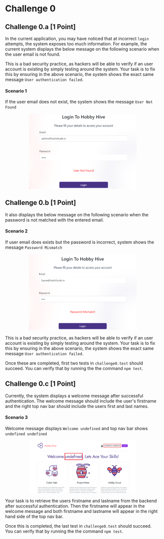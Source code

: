 # Challenge 0

## Challenge 0.a [1 Point]

In the current application, you may have noticed that at incorrect `login` attempts,  the system exposes too much information. For example, the current system displays the below message on the following scenario when the user email is not found.

This is a bad security practice, as hackers will be able to verify if an user account is existing by simply testing around the system. Your task is to fix this by ensuring in the above scenario, the system shows the exact same message `User authentication failed`.

#### Scenario 1

If the user email does not exist, the system shows the message `User Not Found`


<p align="center">
  <img src="./images/0a.png" width="350px">
</p>


## Challenge 0.b [1 Point]

It also displays the below message on the following scenario when the password is not matched with the entered email.

#### Scenario 2
If user email does exists but the password is incorrect, system shows the message `Password Mismatch` 


<p align="center">
  <img src="./images/0b.png" width="350px">
</p>

This is a bad security practice, as hackers will be able to verify if an user account is existing by simply testing around the system. Your task is to fix this by ensuring in the above scenario, the system shows the exact same message `User authentication failed`.

Once these are completed, first two tests in `challenge0.test` should succeed. You can verify that by running the the command `npm test`.


## Challenge 0.c [1 Point]

Currently, the system displays a welcome message after successful authentication. The welcome message should include the user's firstname and the right top nav bar should include the users first and last names. 

#### Scenario 3
Welcome message displays `Welcome undefined` and top nav bar shows `undefined undefined`


<p align="center">
  <img src="./images/0c.png" width="350px">
</p>

Your task is to retrieve the users firstname and lastname from the backend after successful authentication. Then the firstname will appear in the welcome message and both firstname and lastname will appear in the right hand side of the top nav bar.

Once this is completed, the last test in `challenge0.test` should succeed. You can verify that by running the the command `npm test`.